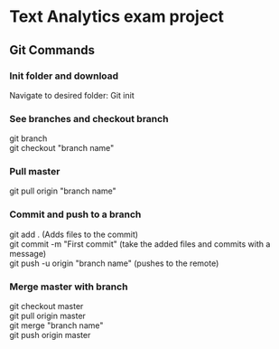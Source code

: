 # Text Analytics exam project

## Git Commands

### Init folder and download
Navigate to desired folder:
Git init

### See branches and checkout branch
git branch <br>
git checkout "branch name"<br>

### Pull master
git pull origin "branch name"<br>

### Commit and push to a branch
git add . (Adds files to the commit)<br>
git commit -m "First commit" (take the added files and commits with a message)<br>
git push -u origin "branch name" (pushes to the remote)<br>

### Merge master with branch
git checkout master<br>
git pull origin master<br>
git merge "branch name"<br>
git push origin master<br>
